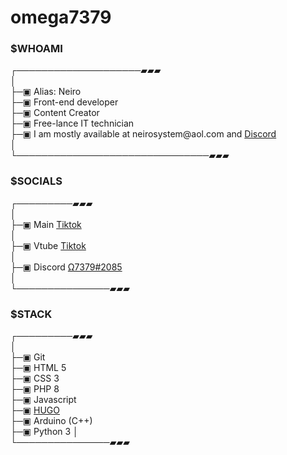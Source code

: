 <h1>omega7379</h1>
<h3>$WHOAMI</h3>
<p> ┌────────────────────▰▰▰</br>
│</br>
├─▣ Alias: Neiro</br>
├─▣ Front-end developer</br>
├─▣ Content Creator</br>
├─▣ Free-lance IT technician</br>
├─▣ I am mostly available at neirosystem@aol.com and <a href="https://discord.gg/AaTHfjzNgT">Discord</a></br>
│</br>
└───────────────────────────────▰▰▰</p>

<h3>$SOCIALS</h3>
┌─────────▰▰▰</br>
│</br>
├─▣ Main <a href="https://www.tiktok.com/@marveljoe727">Tiktok</a></br>
│</br>
├─▣ Vtube <a href="https://www.tiktok.com/@vtuberneiro">Tiktok</a></br>
│</br>
├─▣ Discord <a href="https://discord.gg/AaTHfjzNgT">Ω7379#2085</a></br>
│</br>
└───────────────▰▰▰</p>

<h3>$STACK</h3>
┌─────────▰▰▰</br>
│</br>
├─▣ Git</br>
├─▣ HTML 5</br>
├─▣ CSS 3</br>
├─▣ PHP 8</br>
├─▣ Javascript</br>
├─▣ <a href="https://github.com/gohugoio/hugo">HUGO</a></br>
├─▣ Arduino (C++)</br>
├─▣ Python 3
│</br>
└───────────────▰▰▰</p>
